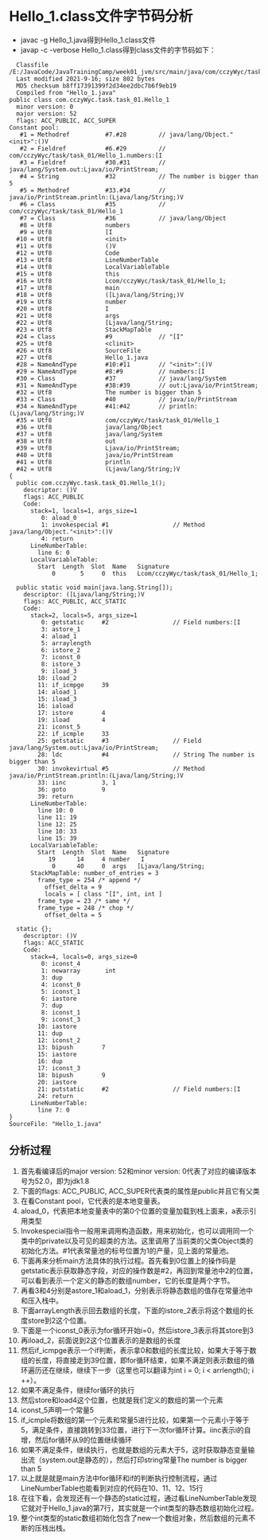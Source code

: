 # Hello_1.class文件字节码分析

* javac -g Hello_1.java得到Hello_1.class文件
* javap -c -verbose Hello_1.class得到class文件的字节码如下：</br>
```text
  Classfile /E:/JavaCode/JavaTrainingCamp/week01_jvm/src/main/java/com/cczyWyc/task/task_01/Hello_1.class
  Last modified 2021-9-16; size 802 bytes
  MD5 checksum b8ff17391399f2d34ee2dbc7b6f9eb19
  Compiled from "Hello_1.java"
public class com.cczyWyc.task.task_01.Hello_1
  minor version: 0
  major version: 52
  flags: ACC_PUBLIC, ACC_SUPER
Constant pool:
   #1 = Methodref          #7.#28         // java/lang/Object."<init>":()V
   #2 = Fieldref           #6.#29         // com/cczyWyc/task/task_01/Hello_1.numbers:[I
   #3 = Fieldref           #30.#31        // java/lang/System.out:Ljava/io/PrintStream;
   #4 = String             #32            // The number is bigger than 5
   #5 = Methodref          #33.#34        // java/io/PrintStream.println:(Ljava/lang/String;)V
   #6 = Class              #35            // com/cczyWyc/task/task_01/Hello_1
   #7 = Class              #36            // java/lang/Object
   #8 = Utf8               numbers
   #9 = Utf8               [I
  #10 = Utf8               <init>
  #11 = Utf8               ()V
  #12 = Utf8               Code
  #13 = Utf8               LineNumberTable
  #14 = Utf8               LocalVariableTable
  #15 = Utf8               this
  #16 = Utf8               Lcom/cczyWyc/task/task_01/Hello_1;
  #17 = Utf8               main
  #18 = Utf8               ([Ljava/lang/String;)V
  #19 = Utf8               number
  #20 = Utf8               I
  #21 = Utf8               args
  #22 = Utf8               [Ljava/lang/String;
  #23 = Utf8               StackMapTable
  #24 = Class              #9             // "[I"
  #25 = Utf8               <clinit>
  #26 = Utf8               SourceFile
  #27 = Utf8               Hello_1.java
  #28 = NameAndType        #10:#11        // "<init>":()V
  #29 = NameAndType        #8:#9          // numbers:[I
  #30 = Class              #37            // java/lang/System
  #31 = NameAndType        #38:#39        // out:Ljava/io/PrintStream;
  #32 = Utf8               The number is bigger than 5
  #33 = Class              #40            // java/io/PrintStream
  #34 = NameAndType        #41:#42        // println:(Ljava/lang/String;)V
  #35 = Utf8               com/cczyWyc/task/task_01/Hello_1
  #36 = Utf8               java/lang/Object
  #37 = Utf8               java/lang/System
  #38 = Utf8               out
  #39 = Utf8               Ljava/io/PrintStream;
  #40 = Utf8               java/io/PrintStream
  #41 = Utf8               println
  #42 = Utf8               (Ljava/lang/String;)V
{
  public com.cczyWyc.task.task_01.Hello_1();
    descriptor: ()V
    flags: ACC_PUBLIC
    Code:
      stack=1, locals=1, args_size=1
         0: aload_0
         1: invokespecial #1                  // Method java/lang/Object."<init>":()V
         4: return
      LineNumberTable:
        line 6: 0
      LocalVariableTable:
        Start  Length  Slot  Name   Signature
            0       5     0  this   Lcom/cczyWyc/task/task_01/Hello_1;

  public static void main(java.lang.String[]);
    descriptor: ([Ljava/lang/String;)V
    flags: ACC_PUBLIC, ACC_STATIC
    Code:
      stack=2, locals=5, args_size=1
         0: getstatic     #2                  // Field numbers:[I
         3: astore_1
         4: aload_1
         5: arraylength
         6: istore_2
         7: iconst_0
         8: istore_3
         9: iload_3
        10: iload_2
        11: if_icmpge     39
        14: aload_1
        15: iload_3
        16: iaload
        17: istore        4
        19: iload         4
        21: iconst_5
        22: if_icmple     33
        25: getstatic     #3                  // Field java/lang/System.out:Ljava/io/PrintStream;
        28: ldc           #4                  // String The number is bigger than 5
        30: invokevirtual #5                  // Method java/io/PrintStream.println:(Ljava/lang/String;)V
        33: iinc          3, 1
        36: goto          9
        39: return
      LineNumberTable:
        line 10: 0
        line 11: 19
        line 12: 25
        line 10: 33
        line 15: 39
      LocalVariableTable:
        Start  Length  Slot  Name   Signature
           19      14     4 number   I
            0      40     0  args   [Ljava/lang/String;
      StackMapTable: number_of_entries = 3
        frame_type = 254 /* append */
          offset_delta = 9
          locals = [ class "[I", int, int ]
        frame_type = 23 /* same */
        frame_type = 248 /* chop */
          offset_delta = 5

  static {};
    descriptor: ()V
    flags: ACC_STATIC
    Code:
      stack=4, locals=0, args_size=0
         0: iconst_4
         1: newarray       int
         3: dup
         4: iconst_0
         5: iconst_1
         6: iastore
         7: dup
         8: iconst_1
         9: iconst_3
        10: iastore
        11: dup
        12: iconst_2
        13: bipush        7
        15: iastore
        16: dup
        17: iconst_3
        18: bipush        9
        20: iastore
        21: putstatic     #2                  // Field numbers:[I
        24: return
      LineNumberTable:
        line 7: 0
}
SourceFile: "Hello_1.java"
```
## 分析过程
1. 首先看编译后的major version: 52和minor version: 0代表了对应的编译版本号为52.0，即为jdk1.8
2. 下面的flags: ACC_PUBLIC, ACC_SUPER代表类的属性是public并且它有父类
3. 在看Constant pool，它代表的是本地变量表。
4. aload_0，代表把本地变量表中的第0个位置的变量加载到栈上面来，a表示引用类型
5. Invokespecial指令一般用来调用构造函数，用来初始化，也可以调用同一个类中的private以及可见的超类的方法。这里调用了当前类的父类Object类的初始化方法。#1代表常量池的标号位置为1的产量，见上面的常量池。
6. 下面再来分析main方法具体的执行过程。首先看到0位置上的操作码是getstatic表示获取静态字段，对应的操作数是#2，再回到常量池中2的位置，可以看到表示一个定义的静态的数组number，它的长度是两个字节。
7. 再看3和4分别是astore_1和aload_1，分别表示将静态数组的值存在常量池中和压入栈中。
8. 下面arrayLength表示回去数组的长度，下面的istore_2表示将这个数组的长度store到2这个位置。
9. 下面是一个iconst_0表示为for循环开始i=0，然后istore_3表示将其store到3
10. 再iload_2，前面说到2这个位置表示的是数组的长度
11. 然后if_icmpge表示一个if判断，表示拿0和数组的长度比较，如果大于等于数组的长度，将直接走到39位置，即for循环结束，如果不满足则表示数组的循环遍历还在继续，继续下一步（这里也可以翻译为int i = 0; i < arrlength(); i ++）。
12. 如果不满足条件，继续for循环的执行
13. 然后store和load4这个位置，也就是我们定义的数组的第一个元素
14. iconst_5声明一个常量5
15. if_icmple将数组的第一个元素和常量5进行比较，如果第一个元素小于等于5，满足条件，直接跳转到33位置，进行下一次for循环计算。iinc表示i的自增，然后for循环从9的位置继续循环
16. 如果不满足条件，继续执行，也就是数组的元素大于5，这时获取静态变量输出流（system.out是静态的），然后打印string常量The number is bigger than 5
17. 以上就是就是main方法中for循环和if的判断执行控制流程，通过LineNumberTable也能看到对应的代码在10、11、12、15行
18. 在往下看，会发现还有一个静态的static过程，通过看LineNumberTable发现它就对于Hello_1.java的第7行，其实就是一个int类型的静态数组初始化过程。
19. 整个int类型的static数组初始化包含了new一个数组对象，然后数组的元素不断的压栈出栈。